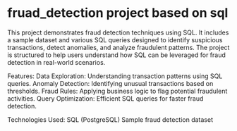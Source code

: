 # fruad_detection project based on sql 
This project demonstrates fraud detection techniques using SQL. It includes a sample dataset and various SQL queries designed to identify suspicious transactions, detect anomalies, and analyze fraudulent patterns. The project is structured to help users understand how SQL can be leveraged for fraud detection in real-world scenarios.

Features:
Data Exploration: Understanding transaction patterns using SQL queries.
Anomaly Detection: Identifying unusual transactions based on thresholds.
Fraud Rules: Applying business logic to flag potential fraudulent activities.
Query Optimization: Efficient SQL queries for faster fraud detection.

Technologies Used:
SQL (PostgreSQL)
Sample fraud detection dataset
